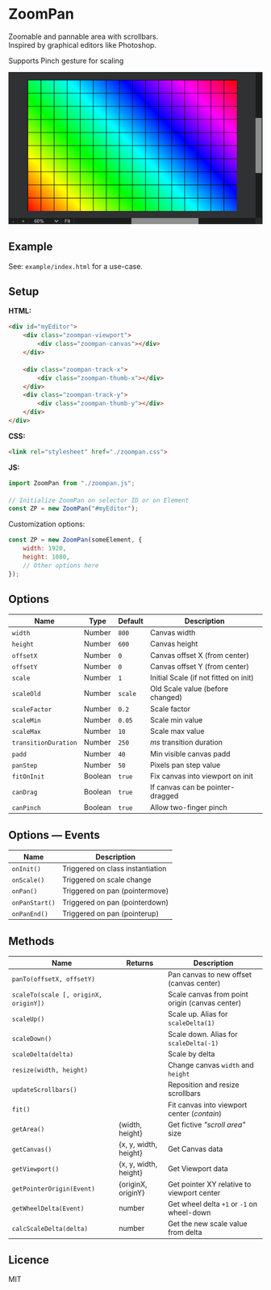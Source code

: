 # ZoomPan

Zoomable and pannable area with scrollbars.  
Inspired by graphical editors like Photoshop.  

Supports Pinch gesture for scaling

![Zoom pan area - Image edit software scroll area](./zoompan.png)

## Example

See: `example/index.html` for a use-case.

## Setup

**HTML:**

```html
<div id="myEditor">
    <div class="zoompan-viewport">
        <div class="zoompan-canvas"></div>
    </div>

    <div class="zoompan-track-x">
        <div class="zoompan-thumb-x"></div>
    </div>
    <div class="zoompan-track-y">
        <div class="zoompan-thumb-y"></div>
    </div>
</div>
```

**CSS:**

```html
<link rel="stylesheet" href="./zoompan.css">
```

**JS:**

```js
import ZoomPan from "./zoompan.js";

// Initialize ZoomPan on selector ID or on Element
const ZP = new ZoomPan("#myEditor");
```

Customization options:

```js
const ZP = new ZoomPan(someElement, {
    width: 1920,
    height: 1080,
    // Other options here
});
```

## Options

| Name                 | Type    | Default | Description                           |
| -------------------- | ------- | ------- | ------------------------------------- |
| `width`              | Number  | `800`   | Canvas width                          |
| `height`             | Number  | `600`   | Canvas height                         |
| `offsetX`            | Number  | `0`     | Canvas offset X (from center)         |
| `offsetY`            | Number  | `0`     | Canvas offset Y (from center)         |
| `scale`              | Number  | `1`     | Initial Scale (if not fitted on init) |
| `scaleOld`           | Number  | `scale` | Old Scale value (before changed)      |
| `scaleFactor`        | Number  | `0.2`   | Scale factor                          |
| `scaleMin`           | Number  | `0.05`  | Scale min value                       |
| `scaleMax`           | Number  | `10`    | Scale max value                       |
| `transitionDuration` | Number  | `250`   | *ms* transition duration              |
| `padd`               | Number  | `40`    | Min visible canvas padd               |
| `panStep`            | Number  | `50`    | Pixels pan step value                 |
| `fitOnInit`          | Boolean | `true`  | Fix canvas into viewport on init      |
| `canDrag`            | Boolean | `true`  | If canvas can be pointer-dragged      |
| `canPinch`           | Boolean | `true`  | Allow two-finger pinch                |

## Options &mdash; Events

| Name           | Description                      |
| -------------- | -------------------------------- |
| `onInit()`     | Triggered on class instantiation |
| `onScale()`    | Triggered on scale change        |
| `onPan()`      | Triggered on pan (pointermove)   |
| `onPanStart()` | Triggered on pan (pointerdown)   |
| `onPanEnd()`   | Triggered on pan (pointerup)     |

## Methods

| Name                                  | Returns               | Description                                    |
| ------------------------------------- | --------------------- | ---------------------------------------------- |
| `panTo(offsetX, offsetY)`             |                       | Pan canvas to new offset (canvas center)       |
| `scaleTo(scale [, originX, originY])` |                       | Scale canvas from point origin (canvas center) |
| `scaleUp()`                           |                       | Scale up. Alias for `scaleDelta(1)`            |
| `scaleDown()`                         |                       | Scale down. Alias for `scaleDelta(-1)`         |
| `scaleDelta(delta)`                   |                       | Scale by delta                                 |
| `resize(width, height)`               |                       | Change canvas `width` and `height`             |
| `updateScrollbars()`                  |                       | Reposition and resize scrollbars               |
| `fit()`                               |                       | Fit canvas into viewport center (*contain*)    |
| `getArea()`                           | {width, height}       | Get fictive *"scroll area"* size               |
| `getCanvas()`                         | {x, y, width, height} | Get Canvas data                                |
| `getViewport()`                       | {x, y, width, height} | Get Viewport data                              |
| `getPointerOrigin(Event)`             | {originX, originY}    | Get pointer XY relative to viewport center     |
| `getWheelDelta(Event)`                | number                | Get wheel delta `+1` or `-1` on wheel-down     |
| `calcScaleDelta(delta)`               | number                | Get the new scale value from delta             |

## Licence

MIT
